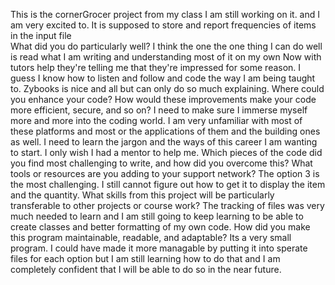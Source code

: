 This is the cornerGrocer project from my class  I am still working on it. and I am very excited to. It is supposed to store and report frequencies of items in the input file  
What did you do particularly well?
  I think the one the one thing I can do well is read what I am writing and understanding most of it on my own  Now with tutors help they're telling me that they're impressed for some reason. I guess I know how to listen and follow and code the way I am being taught to. Zybooks is nice and all but can only do so much explaining. 
Where could you enhance your code? How would these improvements make your code more efficient, secure, and so on?
I need to make sure I immerse myself more and more into the coding world. I am very unfamiliar with most of these platforms and most or the applications of them and the building ones as well. I need to learn the jargon and the ways of this career I am wanting to start. I only wish I had a mentor to help me.
Which pieces of the code did you find most challenging to write, and how did you overcome this? What tools or resources are you adding to your support network? 
The option 3 is the most challenging. I still cannot figure out how to get it to display the item and the quantity.
What skills from this project will be particularly transferable to other projects or course work?
The tracking of files was very much needed to learn and I am still going to keep learning to be able to create classes and better formatting of my own code. 
How did you make this program maintainable, readable, and adaptable?
Its a very small program. I could have made it more managable by putting it into sperate files for each option but I am still learning how to do that and I am completely confident that I will be able to do so in the near future.
